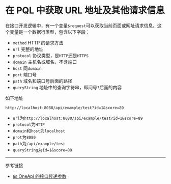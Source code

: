 # 在 PQL 中获取 URL 地址及其他请求信息

在接口开发逻辑中，有一个变量`$request`可以获取当前页面或网址请求信息。这个变量是一个数据行类型，包含以下字段：

* `method` HTTP 的请求方法
* `url` 完整的地址
* `protocol` 协议类型，是`HTTP`还是`HTTPS`
* `domain` 主机名或域名，不含端口
* `host` 同`domain`
* `port` 端口号
* `path` 域名和端口号后面的路径
* `queryString` 地址中的查询字符串，即问号`?`后面的内容

如下地址
```
http://localhost:8080/api/example/test?id=1&score=89
```

* `url`为`http://localhost:8080/api/example/test?id=1&score=89`
* `protocol`为`HTTP`
* `domain`和`host`为`localhost`
* `prot`为`8080`
* `path`为`/api/example/test`
* `queryString`为`id=1&score=89`

---
参考链接

* [向 OneApi 的接口传递参数](/oneapi/params.md)